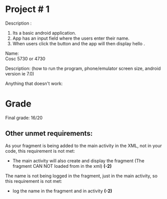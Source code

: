 # Project # 1
Description :
1) Its a basic android application. 
2) App has an input field where the users enter their name. 
3) When users click the button and the app will then display hello <name>.

Name:  
Cosc 5730 or 4730

Description:  (how to run the program, phone/emulator screen size, android version ie 7.0)

Anything that doesn't work:


Grade
===
Final grade: 16/20

## Other unmet requirements:

As your fragment is being added to the main activity in the XML, not in your code, this requirement is not met:
* The main activity will also create and display the fragment (The fragment CAN NOT loaded from in the xml) **(-2)**

The name is not being logged in the fragment, just in the main activity, so this requirement is not met:
*  log the name in the fragment and in activity **(-2)**
